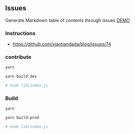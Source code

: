 ## Issues

Generate Markdown table of contents through issues [DEMO](./DEMO.md)

### Instructions

- https://github.com/xiaotiandada/blog/issues/74

### contribute

```bash
yarn

yarn build:dev

# node lib/index.js
```

### Build

```bash
yarn

yarn build:prod

# node lib/index.js
```
